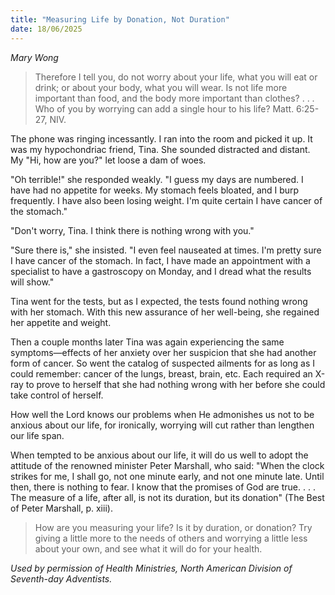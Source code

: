 ```yaml
---
title: "Measuring Life by Donation, Not Duration"
date: 18/06/2025
---
```


_Mary Wong_

> <p></p>
> Therefore I tell you, do not worry about your life, what you will eat or drink; or about your body, what you will wear. Is not life more important than food, and the body more important than clothes? . . . Who of you by worrying can add a single hour to his life? Matt. 6:25-27, NIV.

The phone was ringing incessantly. I ran into the room and picked it up. It was my hypochondriac friend, Tina. She sounded distracted and distant. My "Hi, how are you?" let loose a dam of woes.

"Oh terrible!" she responded weakly. "I guess my days are numbered. I have had no appetite for weeks. My stomach feels bloated, and I burp frequently. I have also been losing weight. I'm quite certain I have cancer of the stomach."

"Don't worry, Tina. I think there is nothing wrong with you."

"Sure there is," she insisted. "I even feel nauseated at times. I'm pretty sure I have cancer of the stomach. In fact, I have made an appointment with a specialist to have a gastroscopy on Monday, and I dread what the results will show."

Tina went for the tests, but as I expected, the tests found nothing wrong with her stomach. With this new assurance of her well-being, she regained her appetite and weight.

Then a couple months later Tina was again experiencing the same symptoms—effects of her anxiety over her suspicion that she had another form of cancer. So went the catalog of suspected ailments for as long as I could remember: cancer of the lungs, breast, brain, etc. Each required an X-ray to prove to herself that she had nothing wrong with her before she could take control of herself.

How well the Lord knows our problems when He admonishes us not to be anxious about our life, for ironically, worrying will cut rather than lengthen our life span.

When tempted to be anxious about our life, it will do us well to adopt the attitude of the renowned minister Peter Marshall, who said: "When the clock strikes for me, I shall go, not one minute early, and not one minute late. Until then, there is nothing to fear. I know that the promises of God are true. . . . The measure of a life, after all, is not its duration, but its donation" (The Best of Peter Marshall, p. xiii).

> <callout></callout>
> How are you measuring your life? Is it by duration, or donation? Try giving a little more to the needs of others and worrying a little less about your own, and see what it will do for your health.

_Used by permission of Health Ministries, North American Division of Seventh-day Adventists._